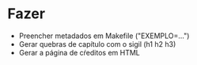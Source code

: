 Fazer
=====


* Preencher metadados em Makefile ("EXEMPLO=...")
* Gerar quebras de capítulo com o sigil (h1 h2 h3)
* Gerar a página de cŕeditos em HTML
